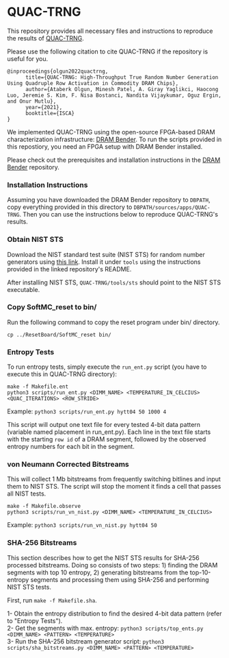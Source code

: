 # QUAC-TRNG

This repository provides all necessary files and instructions to reproduce the results of [QUAC-TRNG](https://people.inf.ethz.ch/omutlu/pub/QUAC-TRNG-DRAM_isca21.pdf).

Please use the following citation to cite QUAC-TRNG if the repository is useful for you.

```
@inproceedings{olgun2022quactrng,
      title={QUAC-TRNG: High-Throughput True Random Number Generation Using Quadruple Row Activation in Commodity DRAM Chips}, 
      author={Ataberk Olgun, Minesh Patel, A. Giray Yaglikci, Haocong Luo, Jeremie S. Kim, F. Nisa Bostanci, Nandita Vijaykumar, Oguz Ergin, and Onur Mutlu},
      year={2021},
      booktitle={ISCA}
}
```

We implemented QUAC-TRNG using the open-source FPGA-based DRAM characterization infrastructure: [DRAM Bender](https://github.com/CMU-SAFARI/DRAM-Bender). To run the scripts provided in this repostiory, you need an FPGA setup with DRAM Bender installed.

Please check out the prerequisites and installation instructions in the [DRAM Bender](https://github.com/CMU-SAFARI/DRAM-Bender) repository.

### Installation Instructions

Assuming you have downloaded the DRAM Bender repository to `DBPATH`, copy everything provided in this directory to `DBPATH/sources/apps/QUAC-TRNG`. Then you can use the instructions below to reproduce QUAC-TRNG's results.

### Obtain NIST STS

Download the NIST standard test suite (NIST STS) for random number generators using [this link](https://github.com/arcetri/sts). Install it under `tools` using the instructions provided in the linked repository's README.

After installing NIST STS, `QUAC-TRNG/tools/sts` should point to the NIST STS executable.

### Copy SoftMC_reset to bin/

Run the following command to copy the reset program under bin/ directory.

`cp ../ResetBoard/SoftMC_reset bin/`

### Entropy Tests

To run entropy tests, simply execute the `run_ent.py` script (you have to execute this in QUAC-TRNG directory):

```
make -f Makefile.ent  
python3 scripts/run_ent.py <DIMM_NAME> <TEMPERATURE_IN_CELCIUS> <QUAC_ITERATIONS> <ROW_STRIDE>
```

Example: `python3 scripts/run_ent.py hytt04 50 1000 4`

This script will output one text file for every tested 4-bit data pattern (variable named placement in run_ent.py). Each line in the text file starts with the starting `row id` of a DRAM segment, followed by the observed entropy numbers for each bit in the segment.

### von Neumann Corrected Bitstreams

This will collect 1 Mb bitstreams from frequently switching bitlines and input them to NIST STS. The script will stop the moment it finds a cell that passes all NIST tests.

```
make -f Makefile.observe  
python3 scripts/run_vn_nist.py <DIMM_NAME> <TEMPERATURE_IN_CELCIUS>
```

Example: `python3 scripts/run_vn_nist.py hytt04 50`

### SHA-256 Bitstreams

This section describes how to get the NIST STS results for SHA-256 processed bitstreams. Doing so consists of two steps: 1) finding the DRAM segments with top 10 entropy, 2) generating bitstreams from the top-10-entropy segments and processing them using SHA-256 and performing NIST STS tests.

First, run `make -f Makefile.sha`.  

1- Obtain the entropy distribution to find the desired 4-bit data pattern (refer to "Entropy Tests").  
2- Get the segments with max. entropy: `python3 scripts/top_ents.py <DIMM_NAME> <PATTERN> <TEMPERATURE>`  
3- Run the SHA-256 bitstream generator script: `python3 scripts/sha_bitstreams.py <DIMM_NAME> <PATTERN> <TEMPERATURE>`